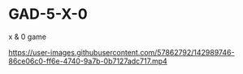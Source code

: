 # GAD-5-X-0
x &amp; 0 game



https://user-images.githubusercontent.com/57862792/142989746-86ce06c0-ff6e-4740-9a7b-0b7127adc717.mp4


